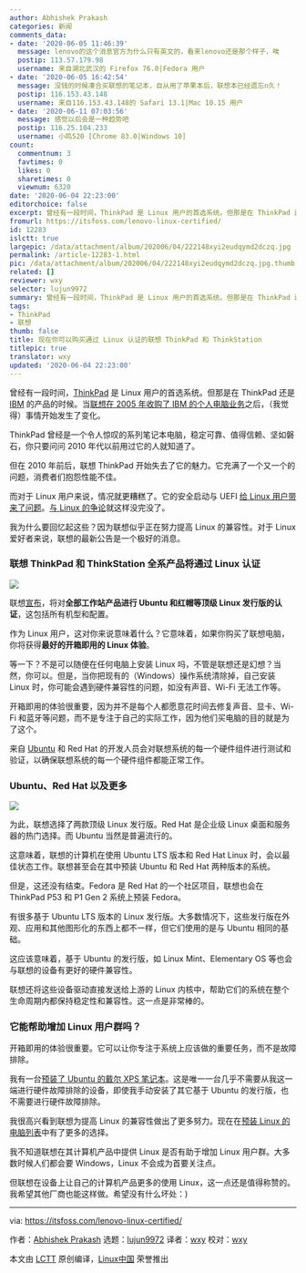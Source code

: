 ```yaml
---
author: Abhishek Prakash
categories: 新闻
comments_data:
- date: '2020-06-05 11:46:39'
  message: lenovo的这个消息官方为什么只有英文的，看来lenovo还是那个样子，唉
  postip: 113.57.179.98
  username: 来自湖北武汉的 Firefox 76.0|Fedora 用户
- date: '2020-06-05 16:42:54'
  message: 没钱的时候凑合买联想的笔记本，自从用了苹果本后，联想本已经遗忘n久！
  postip: 116.153.43.148
  username: 来自116.153.43.148的 Safari 13.1|Mac 10.15 用户
- date: '2020-06-11 07:03:56'
  message: 感觉以后会是一种趋势吧
  postip: 116.25.104.233
  username: 小鸣520 [Chrome 83.0|Windows 10]
count:
  commentnum: 3
  favtimes: 0
  likes: 0
  sharetimes: 0
  viewnum: 6320
date: '2020-06-04 22:23:00'
editorchoice: false
excerpt: 曾经有一段时间，ThinkPad 是 Linux 用户的首选系统。但那是在 ThinkPad 还是 IBM 的产品的时候。
fromurl: https://itsfoss.com/lenovo-linux-certified/
id: 12283
islctt: true
largepic: /data/attachment/album/202006/04/222148xyi2eudqymd2dczq.jpg
permalink: /article-12283-1.html
pic: /data/attachment/album/202006/04/222148xyi2eudqymd2dczq.jpg.thumb.jpg
related: []
reviewer: wxy
selector: lujun9972
summary: 曾经有一段时间，ThinkPad 是 Linux 用户的首选系统。但那是在 ThinkPad 还是 IBM 的产品的时候。
tags:
- ThinkPad
- 联想
thumb: false
title: 现在你可以购买通过 Linux 认证的联想 ThinkPad 和 ThinkStation
titlepic: true
translator: wxy
updated: '2020-06-04 22:23:00'
---
```


曾经有一段时间，[ThinkPad](https://en.wikipedia.org/wiki/ThinkPad) 是 Linux 用户的首选系统。但那是在 ThinkPad 还是 [IBM](https://www.ibm.com/) 的产品的时候。当[联想在 2005 年收购了 IBM 的个人电脑业务](https://in.pcmag.com/laptops/38093/10-years-later-looking-back-at-the-ibm-lenovo-pc-deal)之后，（我觉得）事情开始发生了变化。


ThinkPad 曾经是一个令人惊叹的系列笔记本电脑，稳定可靠、值得信赖、坚如磐石，你只要问问 2010 年代以前用过它的人就知道了。


但在 2010 年前后，联想 ThinkPad 开始失去了它的魅力。它充满了一个又一个的问题，消费者们抱怨性能不佳。


而对于 Linux 用户来说，情况就更糟糕了。它的安全启动与 UEFI [给 Linux 用户带来了问题](https://www.phoronix.com/scan.php?page=news_item&px=mtiyotg)。[与 Linux 的争论](https://www.engadget.com/2016-09-21-lenovo-pc-linux-trouble.html)就这样没完没了。


我为什么要回忆起这些？因为联想似乎正在努力提高 Linux 的兼容性。对于 Linux 爱好者来说，联想的最新公告是一个极好的消息。


### 联想 ThinkPad 和 ThinkStation 全系产品将通过 Linux 认证


![](/data/attachment/album/202006/04/222148xyi2eudqymd2dczq.jpg)


联想[宣布](https://news.lenovo.com/pressroom/press-releases/lenovo-brings-linux-certification-to-thinkpad-and-thinkstation-workstation-portfolio-easing-deployment-for-developers-data-scientists/)，将对**全部工作站产品进行 Ubuntu 和红帽等顶级 Linux 发行版的认证**，这包括所有机型和配置。


作为 Linux 用户，这对你来说意味着什么？它意味着，如果你购买了联想电脑，你将获得**最好的开箱即用的 Linux 体验**。


等一下？不是可以随便在任何电脑上安装 Linux 吗，不管是联想还是幻想？当然，你可以。但是，当你把现有的（Windows）操作系统清除掉，自己安装 Linux 时，你可能会遇到硬件兼容性的问题，如没有声音、Wi-Fi 无法工作等。


开箱即用的体验很重要，因为并不是每个人都愿意花时间去修复声音、显卡、Wi-Fi 和蓝牙等问题，而不是专注于自己的实际工作，因为他们买电脑的目的就是为了这个。


来自 [Ubuntu](https://ubuntu.com/) 和 Red Hat 的开发人员会对联想系统的每一个硬件组件进行测试和验证，以确保联想系统的每一个硬件组件都能正常工作。


### Ubuntu、Red Hat 以及更多


![](/data/attachment/album/202006/04/222227pm09l7ix0usi92u7.jpg)


为此，联想选择了两款顶级 Linux 发行版。Red Hat 是企业级 Linux 桌面和服务器的热门选择。而 Ubuntu 当然是普遍流行的。


这意味着，联想的计算机在使用 Ubuntu LTS 版本和 Red Hat Linux 时，会以最佳状态工作。联想甚至会在其中预装 Ubuntu 和 Red Hat 两种版本的系统。


但是，这还没有结束。Fedora 是 Red Hat 的一个社区项目，联想也会在 ThinkPad P53 和 P1 Gen 2 系统上预装 Fedora。


有很多基于 Ubuntu LTS 版本的 Linux 发行版。大多数情况下，这些发行版在外观、应用和其他图形化的东西上都不一样，但它们使用的是与 Ubuntu 相同的基础。


这应该意味着，基于 Ubuntu 的发行版，如 Linux Mint、Elementary OS 等也会与联想的设备有更好的硬件兼容性。


联想还将这些设备驱动直接发送给上游的 Linux 内核中，帮助它们的系统在整个生命周期内都保持稳定性和兼容性。这一点是非常棒的。


### 它能帮助增加 Linux 用户群吗？


开箱即用的体验很重要。它可以让你专注于系统上应该做的重要任务，而不是故障排除。


我有一台[预装了 Ubuntu 的戴尔 XPS 笔记本](https://itsfoss.com/dell-xps-13-ubuntu-review/)。这是唯一一台几乎不需要从我这一端进行硬件故障排除的设备，即使我手动安装了其它基于 Ubuntu 的发行版，也不需要进行硬件故障排除。


我很高兴看到联想为提高 Linux 的兼容性做出了更多努力。现在在[预装 Linux 的电脑列表](https://itsfoss.com/get-linux-laptops/)中有了更多的选择。


我不知道联想在其计算机产品中提供 Linux 是否有助于增加 Linux 用户群。大多数时候人们都会要 Windows，Linux 不会成为首要关注点。


但联想在设备上让自己的计算机产品更多的使用 Linux，这一点还是值得称赞的。我希望其他厂商也能这样做。希望没有什么坏处：)




---


via: <https://itsfoss.com/lenovo-linux-certified/>


作者：[Abhishek Prakash](https://itsfoss.com/author/abhishek/) 选题：[lujun9972](https://github.com/lujun9972) 译者：[wxy](https://github.com/wxy) 校对：[wxy](https://github.com/wxy)


本文由 [LCTT](https://github.com/LCTT/TranslateProject) 原创编译，[Linux中国](https://linux.cn/) 荣誉推出